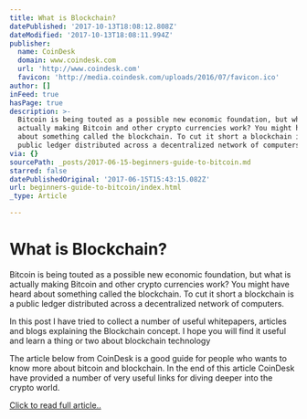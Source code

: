 ```yaml
---
title: What is Blockchain?
datePublished: '2017-10-13T18:08:12.808Z'
dateModified: '2017-10-13T18:08:11.994Z'
publisher:
  name: CoinDesk
  domain: www.coindesk.com
  url: 'http://www.coindesk.com'
  favicon: 'http://media.coindesk.com/uploads/2016/07/favicon.ico'
author: []
inFeed: true
hasPage: true
description: >-
  Bitcoin is being touted as a possible new economic foundation, but what is
  actually making Bitcoin and other crypto currencies work? You might have heard
  about something called the blockchain. To cut it short a blockchain is a
  public ledger distributed across a decentralized network of computers.
via: {}
sourcePath: _posts/2017-06-15-beginners-guide-to-bitcoin.md
starred: false
datePublishedOriginal: '2017-06-15T15:43:15.082Z'
url: beginners-guide-to-bitcoin/index.html
_type: Article

---
```

# **What is Blockchain?**

Bitcoin is being touted as a possible new economic foundation, but what is actually making Bitcoin and other crypto currencies work? You might have heard about something called the blockchain. To cut it short a blockchain is a public ledger distributed across a decentralized network of computers.

In this post I have tried to collect a number of useful whitepapers, articles and blogs explaining the Blockchain concept. I hope you will find it useful and learn a thing or two about blockchain technology

The article below from CoinDesk is a good guide for people who wants to know more about bitcoin and blockchain. In the end of this article CoinDesk have provided a number of very useful links for diving deeper into the crypto world.

[Click to read full article..][0]

[0]: https://www.coindesk.com/information/what-is-blockchain-technology/ "Click to read full article"